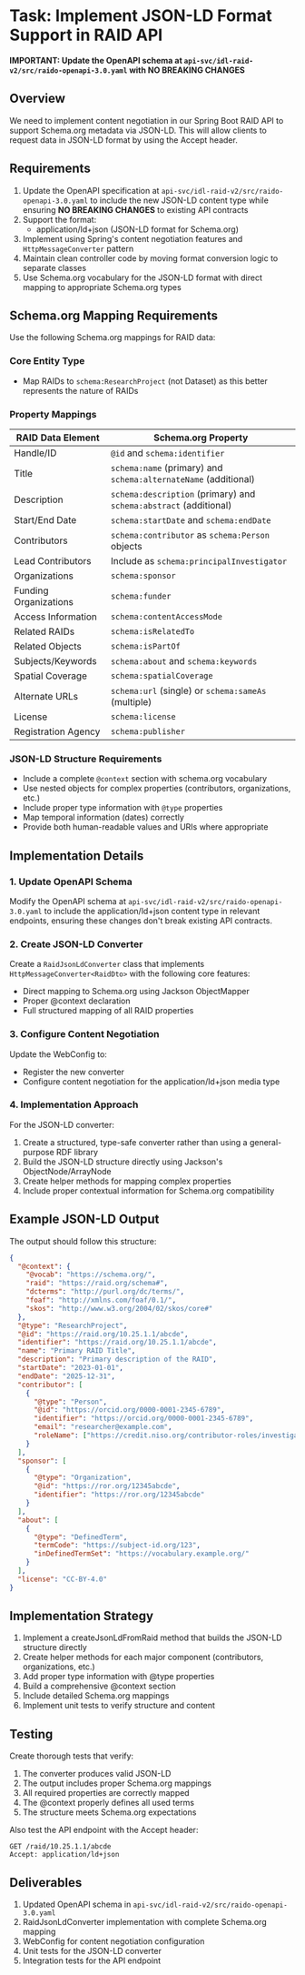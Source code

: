 # Task: Implement JSON-LD Format Support in RAID API

**IMPORTANT: Update the OpenAPI schema at `api-svc/idl-raid-v2/src/raido-openapi-3.0.yaml` with NO BREAKING CHANGES**

## Overview
We need to implement content negotiation in our Spring Boot RAID API to support Schema.org metadata via JSON-LD. This will allow clients to request data in JSON-LD format by using the Accept header.

## Requirements
1. Update the OpenAPI specification at `api-svc/idl-raid-v2/src/raido-openapi-3.0.yaml` to include the new JSON-LD content type while ensuring **NO BREAKING CHANGES** to existing API contracts
2. Support the format:
   - application/ld+json (JSON-LD format for Schema.org)
3. Implement using Spring's content negotiation features and `HttpMessageConverter` pattern
4. Maintain clean controller code by moving format conversion logic to separate classes
5. Use Schema.org vocabulary for the JSON-LD format with direct mapping to appropriate Schema.org types

## Schema.org Mapping Requirements

Use the following Schema.org mappings for RAID data:

### Core Entity Type
- Map RAIDs to `schema:ResearchProject` (not Dataset) as this better represents the nature of RAIDs

### Property Mappings
| RAID Data Element | Schema.org Property |
|-------------------|---------------------|
| Handle/ID | `@id` and `schema:identifier` |
| Title | `schema:name` (primary) and `schema:alternateName` (additional) |
| Description | `schema:description` (primary) and `schema:abstract` (additional) |
| Start/End Date | `schema:startDate` and `schema:endDate` |
| Contributors | `schema:contributor` as `schema:Person` objects |
| Lead Contributors | Include as `schema:principalInvestigator` |
| Organizations | `schema:sponsor` |
| Funding Organizations | `schema:funder` |
| Access Information | `schema:contentAccessMode` |
| Related RAIDs | `schema:isRelatedTo` |
| Related Objects | `schema:isPartOf` |
| Subjects/Keywords | `schema:about` and `schema:keywords` |
| Spatial Coverage | `schema:spatialCoverage` |
| Alternate URLs | `schema:url` (single) or `schema:sameAs` (multiple) |
| License | `schema:license` |
| Registration Agency | `schema:publisher` |

### JSON-LD Structure Requirements
- Include a complete `@context` section with schema.org vocabulary
- Use nested objects for complex properties (contributors, organizations, etc.)
- Include proper type information with `@type` properties
- Map temporal information (dates) correctly
- Provide both human-readable values and URIs where appropriate

## Implementation Details

### 1. Update OpenAPI Schema
Modify the OpenAPI schema at `api-svc/idl-raid-v2/src/raido-openapi-3.0.yaml` to include the application/ld+json content type in relevant endpoints, ensuring these changes don't break existing API contracts.

### 2. Create JSON-LD Converter
Create a `RaidJsonLdConverter` class that implements `HttpMessageConverter<RaidDto>` with the following core features:
- Direct mapping to Schema.org using Jackson ObjectMapper
- Proper @context declaration
- Full structured mapping of all RAID properties

### 3. Configure Content Negotiation
Update the WebConfig to:
- Register the new converter
- Configure content negotiation for the application/ld+json media type

### 4. Implementation Approach
For the JSON-LD converter:
1. Create a structured, type-safe converter rather than using a general-purpose RDF library
2. Build the JSON-LD structure directly using Jackson's ObjectNode/ArrayNode
3. Create helper methods for mapping complex properties
4. Include proper contextual information for Schema.org compatibility

## Example JSON-LD Output
The output should follow this structure:

```json
{
  "@context": {
    "@vocab": "https://schema.org/",
    "raid": "https://raid.org/schema#",
    "dcterms": "http://purl.org/dc/terms/",
    "foaf": "http://xmlns.com/foaf/0.1/",
    "skos": "http://www.w3.org/2004/02/skos/core#"
  },
  "@type": "ResearchProject",
  "@id": "https://raid.org/10.25.1.1/abcde",
  "identifier": "https://raid.org/10.25.1.1/abcde",
  "name": "Primary RAID Title",
  "description": "Primary description of the RAID",
  "startDate": "2023-01-01",
  "endDate": "2025-12-31",
  "contributor": [
    {
      "@type": "Person",
      "@id": "https://orcid.org/0000-0001-2345-6789",
      "identifier": "https://orcid.org/0000-0001-2345-6789",
      "email": "researcher@example.com",
      "roleName": ["https://credit.niso.org/contributor-roles/investigation/"]
    }
  ],
  "sponsor": [
    {
      "@type": "Organization",
      "@id": "https://ror.org/12345abcde",
      "identifier": "https://ror.org/12345abcde"
    }
  ],
  "about": [
    {
      "@type": "DefinedTerm",
      "termCode": "https://subject-id.org/123",
      "inDefinedTermSet": "https://vocabulary.example.org/"
    }
  ],
  "license": "CC-BY-4.0"
}
```

## Implementation Strategy
1. Implement a createJsonLdFromRaid method that builds the JSON-LD structure directly
2. Create helper methods for each major component (contributors, organizations, etc.)
3. Add proper type information with @type properties
4. Build a comprehensive @context section
5. Include detailed Schema.org mappings
6. Implement unit tests to verify structure and content

## Testing
Create thorough tests that verify:
1. The converter produces valid JSON-LD
2. The output includes proper Schema.org mappings
3. All required properties are correctly mapped
4. The @context properly defines all used terms
5. The structure meets Schema.org expectations

Also test the API endpoint with the Accept header:

```
GET /raid/10.25.1.1/abcde
Accept: application/ld+json
```

## Deliverables
1. Updated OpenAPI schema in `api-svc/idl-raid-v2/src/raido-openapi-3.0.yaml`
2. RaidJsonLdConverter implementation with complete Schema.org mapping
3. WebConfig for content negotiation configuration
4. Unit tests for the JSON-LD converter
5. Integration tests for the API endpoint